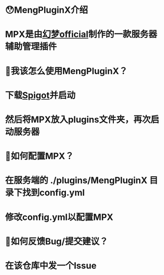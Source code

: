 # 😯MengPluginX介绍
# MPX是由<a href="https://space.bilibili.com/626446902">幻梦official</a>制作的一款服务器辅助管理插件
# 🧐我该怎么使用MengPluginX？
# 下载<a href="https://www.spigotmc.org/">Spigot</a>并启动
# 然后将MPX放入plugins文件夹，再次启动服务器
# 🤔如何配置MPX？
# 在服务端的 ./plugins/MengPluginX 目录下找到config.yml
# 修改config.yml以配置MPX
# 🤨如何反馈Bug/提交建议？
# 在该仓库中发一个Issue
